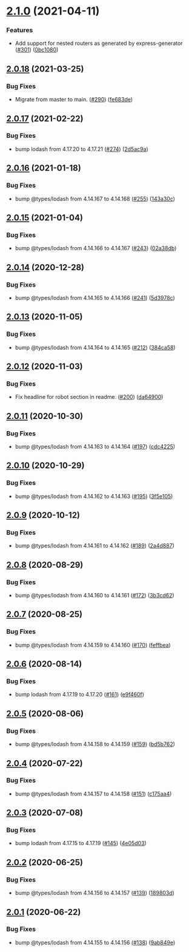 # [2.1.0](https://github.com/thenativeweb/get-routes/compare/2.0.18...2.1.0) (2021-04-11)


### Features

* Add support for nested routers as generated by express-generator ([#301](https://github.com/thenativeweb/get-routes/issues/301)) ([0bc1080](https://github.com/thenativeweb/get-routes/commit/0bc1080c7a383ecb3f6e48605bb8e436a3093515))

## [2.0.18](https://github.com/thenativeweb/get-routes/compare/2.0.17...2.0.18) (2021-03-25)


### Bug Fixes

* Migrate from master to main. ([#290](https://github.com/thenativeweb/get-routes/issues/290)) ([fe683de](https://github.com/thenativeweb/get-routes/commit/fe683ded2826d54664724a81622295cf72158296))

## [2.0.17](https://github.com/thenativeweb/get-routes/compare/2.0.16...2.0.17) (2021-02-22)


### Bug Fixes

* bump lodash from 4.17.20 to 4.17.21 ([#274](https://github.com/thenativeweb/get-routes/issues/274)) ([2d5ac9a](https://github.com/thenativeweb/get-routes/commit/2d5ac9aaecb669c79e25597cab51f7df8aeeead5))

## [2.0.16](https://github.com/thenativeweb/get-routes/compare/2.0.15...2.0.16) (2021-01-18)


### Bug Fixes

* bump @types/lodash from 4.14.167 to 4.14.168 ([#255](https://github.com/thenativeweb/get-routes/issues/255)) ([143a30c](https://github.com/thenativeweb/get-routes/commit/143a30ced189b9b5137e510c9fee8c4c3c313c4c))

## [2.0.15](https://github.com/thenativeweb/get-routes/compare/2.0.14...2.0.15) (2021-01-04)


### Bug Fixes

* bump @types/lodash from 4.14.166 to 4.14.167 ([#243](https://github.com/thenativeweb/get-routes/issues/243)) ([02a38db](https://github.com/thenativeweb/get-routes/commit/02a38db011573b73e266363b0926523654207367))

## [2.0.14](https://github.com/thenativeweb/get-routes/compare/2.0.13...2.0.14) (2020-12-28)


### Bug Fixes

* bump @types/lodash from 4.14.165 to 4.14.166 ([#241](https://github.com/thenativeweb/get-routes/issues/241)) ([5d3978c](https://github.com/thenativeweb/get-routes/commit/5d3978c1b16f868c9bb0b781b529b2cbcb85753d))

## [2.0.13](https://github.com/thenativeweb/get-routes/compare/2.0.12...2.0.13) (2020-11-05)


### Bug Fixes

* bump @types/lodash from 4.14.164 to 4.14.165 ([#212](https://github.com/thenativeweb/get-routes/issues/212)) ([384ca58](https://github.com/thenativeweb/get-routes/commit/384ca58eccb170db68d7bd376204e5b61b4f6102))

## [2.0.12](https://github.com/thenativeweb/get-routes/compare/2.0.11...2.0.12) (2020-11-03)


### Bug Fixes

* Fix headline for robot section in readme. ([#200](https://github.com/thenativeweb/get-routes/issues/200)) ([da64900](https://github.com/thenativeweb/get-routes/commit/da649008016a0c3cbeb6106f0886aa1e82a6c0c3))

## [2.0.11](https://github.com/thenativeweb/get-routes/compare/2.0.10...2.0.11) (2020-10-30)


### Bug Fixes

* bump @types/lodash from 4.14.163 to 4.14.164 ([#197](https://github.com/thenativeweb/get-routes/issues/197)) ([cdc4225](https://github.com/thenativeweb/get-routes/commit/cdc4225d83c722d24c8b83bbe7e5b0a8b9a59da6))

## [2.0.10](https://github.com/thenativeweb/get-routes/compare/2.0.9...2.0.10) (2020-10-29)


### Bug Fixes

* bump @types/lodash from 4.14.162 to 4.14.163 ([#195](https://github.com/thenativeweb/get-routes/issues/195)) ([3f5e105](https://github.com/thenativeweb/get-routes/commit/3f5e105105602a433e344d632ca11c0767792079))

## [2.0.9](https://github.com/thenativeweb/get-routes/compare/2.0.8...2.0.9) (2020-10-12)


### Bug Fixes

* bump @types/lodash from 4.14.161 to 4.14.162 ([#189](https://github.com/thenativeweb/get-routes/issues/189)) ([2a4d887](https://github.com/thenativeweb/get-routes/commit/2a4d88752564e6ab84334846d804b5e857895947))

## [2.0.8](https://github.com/thenativeweb/get-routes/compare/2.0.7...2.0.8) (2020-08-29)


### Bug Fixes

* bump @types/lodash from 4.14.160 to 4.14.161 ([#172](https://github.com/thenativeweb/get-routes/issues/172)) ([3b3cd62](https://github.com/thenativeweb/get-routes/commit/3b3cd6260328e5b91f21bf0d5a5ae81dc18194b8))

## [2.0.7](https://github.com/thenativeweb/get-routes/compare/2.0.6...2.0.7) (2020-08-25)


### Bug Fixes

* bump @types/lodash from 4.14.159 to 4.14.160 ([#170](https://github.com/thenativeweb/get-routes/issues/170)) ([feffbea](https://github.com/thenativeweb/get-routes/commit/feffbeacdbe1c7e9e57151915d8243fdbc7bcc2a))

## [2.0.6](https://github.com/thenativeweb/get-routes/compare/2.0.5...2.0.6) (2020-08-14)


### Bug Fixes

* bump lodash from 4.17.19 to 4.17.20 ([#161](https://github.com/thenativeweb/get-routes/issues/161)) ([e9f460f](https://github.com/thenativeweb/get-routes/commit/e9f460ffea9d8707c4d7eace10b9d22ecb7a3cee))

## [2.0.5](https://github.com/thenativeweb/get-routes/compare/2.0.4...2.0.5) (2020-08-06)


### Bug Fixes

* bump @types/lodash from 4.14.158 to 4.14.159 ([#159](https://github.com/thenativeweb/get-routes/issues/159)) ([bd5b762](https://github.com/thenativeweb/get-routes/commit/bd5b76251c4d1b89d675ac23d27c8ceb4ccb33d8))

## [2.0.4](https://github.com/thenativeweb/get-routes/compare/2.0.3...2.0.4) (2020-07-22)


### Bug Fixes

* bump @types/lodash from 4.14.157 to 4.14.158 ([#151](https://github.com/thenativeweb/get-routes/issues/151)) ([c175aa4](https://github.com/thenativeweb/get-routes/commit/c175aa45f8dd4542db9e2a6c95178e222866dd28))

## [2.0.3](https://github.com/thenativeweb/get-routes/compare/2.0.2...2.0.3) (2020-07-08)


### Bug Fixes

* bump lodash from 4.17.15 to 4.17.19 ([#145](https://github.com/thenativeweb/get-routes/issues/145)) ([4e05d03](https://github.com/thenativeweb/get-routes/commit/4e05d0386ca35c43242f500dfd72be72c645ce58))

## [2.0.2](https://github.com/thenativeweb/get-routes/compare/2.0.1...2.0.2) (2020-06-25)


### Bug Fixes

* bump @types/lodash from 4.14.156 to 4.14.157 ([#139](https://github.com/thenativeweb/get-routes/issues/139)) ([189803d](https://github.com/thenativeweb/get-routes/commit/189803dcb191a3749e3ee59144e6ca3e66c84ac5))

## [2.0.1](https://github.com/thenativeweb/get-routes/compare/2.0.0...2.0.1) (2020-06-22)


### Bug Fixes

* bump @types/lodash from 4.14.155 to 4.14.156 ([#138](https://github.com/thenativeweb/get-routes/issues/138)) ([9ab849e](https://github.com/thenativeweb/get-routes/commit/9ab849e710d496e6d299f85047ecf3a7d3ee7bba))
